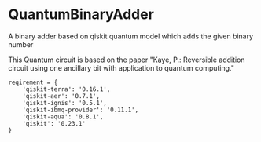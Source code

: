# QuantumBinaryAdder
A binary adder based on qiskit quantum model which adds the given binary number

This Quantum circuit is based on the paper
"Kaye, P.: Reversible addition circuit using one ancillary bit with application to quantum computing."


    reqirement = {
        'qiskit-terra': '0.16.1', 
        'qiskit-aer': '0.7.1', 
        'qiskit-ignis': '0.5.1', 
        'qiskit-ibmq-provider': '0.11.1', 
        'qiskit-aqua': '0.8.1', 
        'qiskit': '0.23.1'
    }

  
